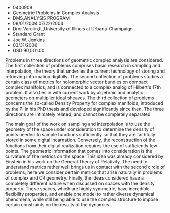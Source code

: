
* 0400909
* Geometric Problems in Complex Analysis
* DMS,ANALYSIS PROGRAM
* 08/01/2004,07/22/2004
* Dror Varolin,IL,University of Illinois at Urbana-Champaign
* Standard Grant
* Joe W. Jenkins
* 03/31/2006
* USD 90,001.00

Problems in three directions of geometric complex analysis are considered. The
first collection of problems comprises basic research in sampling and
interpolation, the theory that underlies the current technology of storing and
retrieving information digitally. The second collection of problems studies a
certain class of metrics for holomorphic vector bundles on compact complex
manifolds, and is connected to a complex analog of Hilbert's 17th problem. It
also ties in with current work by algebraic and analytic geometers on multiplier
ideal sheaves. The third collection of problems concerns the so-called Density
Property for complex manifolds, introduced by the PI in his PhD thesis and
developed significantly since then. The three directions are intimately related,
and cannot be completely separated.

The main goal of the work on sampling and interpolation is to use the geometry
of the space under consideration to determine the density of points needed to
sample functions sufficiently so that they are faithfully stored in some digital
incarnation. Conversely, the reconstruction of the functions from their digital
realization requires the use of sufficiently few points. The geometric
information that comes into consideration is the curvature of the metrics on the
space. This idea was already considered by Einstein in his work on the General
Theory of Relativity. The need to understand metrics rather well brings us in
contact with the second circle of problems; here we consider certain metrics
that arise naturally in problems of complex and CR geometry. Finally, the ideas
considered have a completely different nature when discussed on spaces with the
density property. These spaces, which are highly symmetric, have incredible
flexibility properties, and enable one model to rather diverse dynamical
phenomena, while still being able to use the complex structure to impose certain
constraints on the results of the dynamics.


